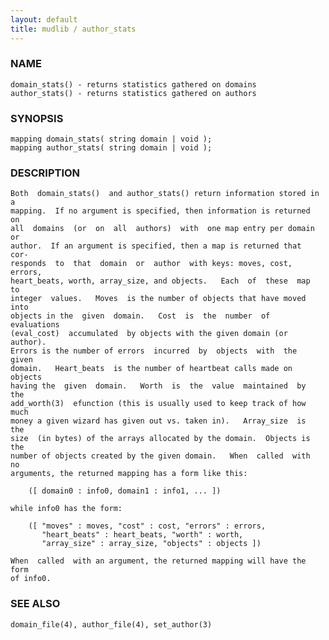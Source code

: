 ```yaml
---
layout: default
title: mudlib / author_stats
---
```


### NAME

    domain_stats() - returns statistics gathered on domains
    author_stats() - returns statistics gathered on authors


### SYNOPSIS

    mapping domain_stats( string domain | void );
    mapping author_stats( string domain | void );


### DESCRIPTION

    Both  domain_stats()  and author_stats() return information stored in a
    mapping.  If no argument is specified, then information is returned  on
    all  domains  (or  on  all  authors)  with  one map entry per domain or
    author.  If an argument is specified, then a map is returned that  cor‐
    responds  to  that  domain  or  author  with keys: moves, cost, errors,
    heart_beats, worth, array_size, and objects.   Each  of  these  map  to
    integer  values.   Moves  is the number of objects that have moved into
    objects in the  given  domain.   Cost  is  the  number  of  evaluations
    (eval_cost)  accumulated  by objects with the given domain (or author).
    Errors is the number of errors  incurred  by  objects  with  the  given
    domain.   Heart_beats  is the number of heartbeat calls made on objects
    having the  given  domain.   Worth  is  the  value  maintained  by  the
    add_worth(3)  efunction (this is usually used to keep track of how much
    money a given wizard has given out vs. taken in).   Array_size  is  the
    size  (in bytes) of the arrays allocated by the domain.  Objects is the
    number of objects created by the given domain.   When  called  with  no
    arguments, the returned mapping has a form like this:

        ([ domain0 : info0, domain1 : info1, ... ])

    while info0 has the form:

        ([ "moves" : moves, "cost" : cost, "errors" : errors,
           "heart_beats" : heart_beats, "worth" : worth,
           "array_size" : array_size, "objects" : objects ])

    When  called  with an argument, the returned mapping will have the form
    of info0.


### SEE ALSO

    domain_file(4), author_file(4), set_author(3)
